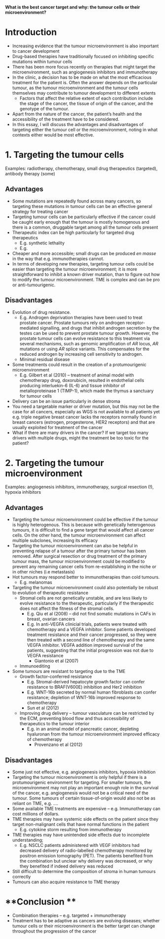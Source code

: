 **What is the best cancer target and why: the tumour cells or their microenvironment?**

# Introduction 
* Increasing evidence that the tumour microenvironment is also important to cancer development 
* Drug-based therapies have traditionally focused on inhibiting specific mutations within tumour cells 
* There has been more focus recently on therapies that might target the microenvironment, such as angiogenesis inhibitors and immunotherapy 
* In the clinic, a decision has to be made on what the most efficacious treatment for the patient is. Often the answer depends on the particular tumour, as the tumour microenvironment and the tumour cells themselves may contribute to tumour development to different extents 
    * Factors that affect the relative extent of each contribution include the stage of the cancer, the tissue of origin of the cancer, and the genotype of the tumour. 
* Apart from the nature of the cancer, the patient’s health and the accessibility of the treatment have to be considered. 
* In this essay, I will discuss the advantages and disadvantages of targeting either the tumour cell or the microenvironment, noting in what contexts either would be most effective. 

# **1. Targeting the tumour cells**

Examples: radiotherapy, chemotherapy, small drug therapeutics (targeted), antibody therapy (some) 

## Advantages 

* Some mutations are repeatedly found across many cancers, so targeting these mutations in tumour cells can be an effective general strategy for treating cancer  
* Targeting tumour cells can be particularly effective if the cancer could be caught early enough that the tumour is mostly homogenous and there is a common, druggable target among all the tumour cells present 
* Therapeutic index can be high particularly for targeted drug therapeutics
    * E.g. synthetic lethality 
    * E.g. 
* Cheaper and more accessible; small drugs can be produced _en masse_ in the way that e.g. immunotherapies cannot. 
* In terms of developing new therapies, targeting tumour cells could be easier than targeting the tumour microenvironment; it is more straightforward to inhibit a known driver mutation, than to figure out how to modify the tumour microenvironment. TME is complex and can be pro or anti-tumourigenic. 

## Disadvantages

* Evolution of drug resistance. 
    * E.g. Androgen deprivation therapies have been used to treat prostate cancer. Prostate tumours rely on androgen receptor-mediated signalling, and drugs that inhibit androgen secretion by the testes can be used to prevent prostate tumour growth. However, the prostate tumour cells can evolve resistance to this treatment via several mechanisms, such as genomic amplification of _AR_ locus, _AR_ mutations or using _AR_ splice variants. This compensates for the reduced androgen by increasing cell sensitivity to androgen. 
    * Minimal residual disease
* Some treatments could result in the creation of a protumourigenic microenvironment
    * E.g. Gilbert et al (2010) – treatment of animal model with chemotherapy drug, doxorubicin, resulted in endothelial cells producing interluekin-6 (IL-6) and tissue inhibitor of metalloproteinase 1 (TIMP-1), which made the thymus a sanctuary for tumour cells  
* Delivery can be an issue particularly in dense stroma 
* You need a targetable marker or driver mutation, but this may not be the case for all cancers, especially as WGS is not available to all patients yet e.g. triple negative breast cancer lacks the receptors normally found in breast cancers (estrogen, progesterone, HER2 receptors) and that are usually exploited for treatment of the cancer 
* What if there are many drivers in the cancer? If we target too many drivers with multiple drugs, might the treatment be too toxic for the patient? 

# **2. Targeting the tumour microenvironment**        

Examples: angiogenesis inhibitors, immunotherapy, surgical resection (!), hypoxia inhibitors                                 

## Advantages             

* Targeting the tumour microenvironment could be effective if the tumour is highly heterogenous. This is because with genetically heterogenous tumours, it is difficult to find a gene target that would affect all cancer cells. On the other hand, the tumour microenvironment can affect multiple subclones, increasing its efficacy 
* Targeting the tumour microenvironment can also be helpful in preventing relapse of a tumour after the primary tumour has been removed. After surgical resection or drug treatment of the primary tumour mass, the tumour microenvironment could be modified to prevent any remaining cancer cells from re-establishing in the niche or in other niches (i.e metastasis) 
* Hot tumours may respond better to immunotherapies than cold tumours. 
    * E.g. melanomas 
* Targeting the tumour microenvironment could also potentially be robust to evolution of therapeutic resistance 
    * Stromal cells are not genetically unstable, and are less likely to evolve resistance to the therapeutic, particularly if the therapeutic does not affect the fitness of the stromal cells. 
        * E.g. Qiu et al (2008) – did not find somatic mutations in CAFs in breast, ovarian cancers  
        * E.g. In anti-VEGFA clinicial trials, patients were treated with chemotherapy and a VEGFA inhibitor. Some patients developed treatment resistance and their cancer progressed, so they were then treated with a second line of chemotherapy and the same VEGFA inhibitor. VEGFA addition improved survival of the patients, suggesting that the initial progression was not due to VEGFA resistance 
            * Giantonio et al (2007) 
    * Immunoediting 
* Some tumours are resistant to targeting due to the TME 
    * Growth factor-conferred resistance
        * E.g. Stromal-derived hepatocyte growth factor can confer resistance to BRAF(V600E) inhibition and Her2 inhibition 
        * E.g. WNT-16b secreted by normal human fibroblasts can confer resistance; depletion of WNT-16b improved response to chemotherapy 
        * Sun et al (2012) 
    * Improving drug delivery – tumour vasculature can be restricted by the ECM, preventing blood flow and thus accessibility of therapeutics to the tumour interior 
        * E.g. in an animal model of pancreatic cancer, depleting hyaluronan from the tumour microenvironment improved efficacy of chemotherapy 
            * Provenzano et al (2012) 

## Disadvantages 

* Some just not effective, e.g. angiogenesis inhibitors, hypoxia inhibition 
* Targeting the tumour microenvironment is only helpful if there is a protumourigenic environment for targeting. For smaller tumours, the microenvironment may not play an important enough role in the survival of the cancer, e.g. angiogenesis would not be a critical need of the tumour. Some tumours of certain tissue-of-origin would also not be as reliant on TME, e.g. …. 
* Some available TME treatments are expensive – e.g. Immunotherapy can cost millions of dollars. 
* TME therapies may have systemic side effects on the patient since they target non-malignant cells that have normal functions in the patient
    * E.g. cytokine storm resulting from immunotherapy 
* TME therapies may have unintended side effects due to incomplete understanding; 
    * E.g. NSCLC patients administered with VEGF inhibitors had decreased delivery of radio-labelled chemotherapy monitored by positron emission tomography (PET). The patients benefited from the combination but unclear why delivery was decreased, or why they benefited if indeed delivery was reduced 
* Still difficult to determine the composition of stroma in human tumours correctly
* Tumours can also acquire resistance to TME therapy 

# **Conclusion **                                                                 
* Combination therapies – e.g. targeted + immunotherapy 
* Treatment has to be adaptive as cancers are evolving diseases; whether tumour cells or their microenvironment is the better target can change throughout the progression of the cancer 